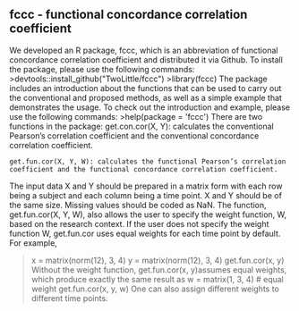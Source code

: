 ## fccc - functional concordance correlation coefficient

  We developed an R package, fccc, which is an abbreviation of functional concordance correlation coefficient and distributed it via Github. To install the package, please use the following commands:
    >devtools::install_github("TwoLittle/fccc")
    >library(fccc)
The package includes an introduction about the functions that can be used to carry out the conventional and proposed methods, as well as a simple example that demonstrates the usage. To check out the introduction and example, please use the following commands:
    >help(package = 'fccc')
There are two functions in the package:
    get.con.cor(X, Y): calculates the conventional Pearson’s correlation coefficient and the conventional concordance correlation coefficient.
    
    get.fun.cor(X, Y, W): calculates the functional Pearson’s correlation coefficient and the functional concordance correlation coefficient.
    
The input data X and Y should be prepared in a matrix form with each row being a subject and each column being a time point. X and Y should be of the same size. Missing values should be coded as NaN. 
        The function, get.fun.cor(X, Y, W), also allows the user to specify the weight function, W, based on the research context. If the user does not specify the weight function W, get.fun.cor uses equal weights for each time point by default. For example, 
>x = matrix(norm(12), 3, 4)
>y = matrix(norm(12), 3, 4)
>get.fun.cor(x, y)
Without the weight function, get.fun.cor(x, y)assumes equal weights, which produce exactly the same result as
>w = matrix(1, 3, 4) # equal weight
>get.fun.cor(x, y, w)
One can also assign different weights to different time points.
